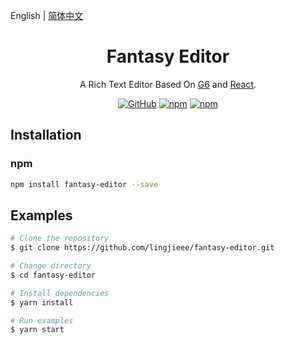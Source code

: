 English | [简体中文](README.zh-CN.md)

<h1 align="center">Fantasy Editor</h1>

<div align="center">

A Rich Text Editor Based On [G6](https://github.com/antvis/g6) and [React](https://github.com/facebook/react).

[![GitHub](https://img.shields.io/github/license/lingjieee/fantasy-editor)](LICENSE)
[![npm](https://img.shields.io/npm/v/fantasy-editor)](https://www.npmjs.com/package/fantasy-editor)
[![npm](https://img.shields.io/npm/dm/fantasy-editor)](https://www.npmjs.com/package/fantasy-editor)

</div>

## Installation

### npm

```bash | pure
npm install fantasy-editor --save
```

## Examples

```bash | pure
# Clone the repository
$ git clone https://github.com/lingjieee/fantasy-editor.git

# Change directory
$ cd fantasy-editor

# Install dependencies
$ yarn install

# Run examples
$ yarn start
```